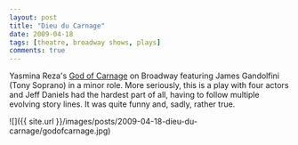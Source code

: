 ```yaml
---
layout: post
title: "Dieu du Carnage"
date: 2009-04-18
tags: [theatre, broadway shows, plays]
comments: true
---
```

Yasmina Reza's [God of Carnage](http://en.wikipedia.org/wiki/God_of_Carnage) on Broadway featuring James Gandolfini (Tony Soprano) in a minor role. More seriously, this is a play with four actors and Jeff Daniels had the hardest part of all, having to follow multiple evolving story lines. It was quite funny and, sadly, rather true.

![]({{ site.url }}/images/posts/2009-04-18-dieu-du-carnage/godofcarnage.jpg)

